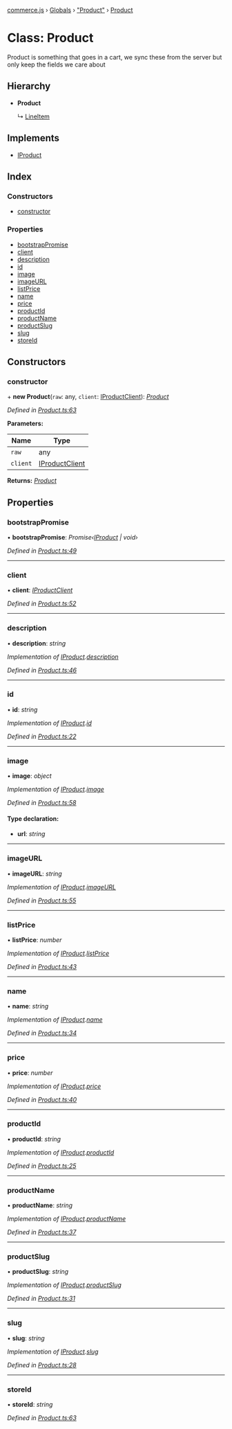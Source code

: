 [commerce.js](../README.md) › [Globals](../globals.md) › ["Product"](../modules/_product_.md) › [Product](_product_.product.md)

# Class: Product

Product is something that goes in a cart, we sync these from the server but
only keep the fields we care about

## Hierarchy

* **Product**

  ↳ [LineItem](_lineitem_.lineitem.md)

## Implements

* [IProduct](../interfaces/_types_.iproduct.md)

## Index

### Constructors

* [constructor](_product_.product.md#constructor)

### Properties

* [bootstrapPromise](_product_.product.md#bootstrappromise)
* [client](_product_.product.md#client)
* [description](_product_.product.md#description)
* [id](_product_.product.md#id)
* [image](_product_.product.md#image)
* [imageURL](_product_.product.md#imageurl)
* [listPrice](_product_.product.md#listprice)
* [name](_product_.product.md#name)
* [price](_product_.product.md#price)
* [productId](_product_.product.md#productid)
* [productName](_product_.product.md#productname)
* [productSlug](_product_.product.md#productslug)
* [slug](_product_.product.md#slug)
* [storeId](_product_.product.md#storeid)

## Constructors

###  constructor

\+ **new Product**(`raw`: any, `client`: [IProductClient](../interfaces/_types_.iproductclient.md)): *[Product](_product_.product.md)*

*Defined in [Product.ts:63](https://github.com/shopjs/commerce.js/blob/bdc45b5/src/Product.ts#L63)*

**Parameters:**

Name | Type |
------ | ------ |
`raw` | any |
`client` | [IProductClient](../interfaces/_types_.iproductclient.md) |

**Returns:** *[Product](_product_.product.md)*

## Properties

###  bootstrapPromise

• **bootstrapPromise**: *Promise‹[IProduct](../interfaces/_types_.iproduct.md) | void›*

*Defined in [Product.ts:49](https://github.com/shopjs/commerce.js/blob/bdc45b5/src/Product.ts#L49)*

___

###  client

• **client**: *[IProductClient](../interfaces/_types_.iproductclient.md)*

*Defined in [Product.ts:52](https://github.com/shopjs/commerce.js/blob/bdc45b5/src/Product.ts#L52)*

___

###  description

• **description**: *string*

*Implementation of [IProduct](../interfaces/_types_.iproduct.md).[description](../interfaces/_types_.iproduct.md#description)*

*Defined in [Product.ts:46](https://github.com/shopjs/commerce.js/blob/bdc45b5/src/Product.ts#L46)*

___

###  id

• **id**: *string*

*Implementation of [IProduct](../interfaces/_types_.iproduct.md).[id](../interfaces/_types_.iproduct.md#id)*

*Defined in [Product.ts:22](https://github.com/shopjs/commerce.js/blob/bdc45b5/src/Product.ts#L22)*

___

###  image

• **image**: *object*

*Implementation of [IProduct](../interfaces/_types_.iproduct.md).[image](../interfaces/_types_.iproduct.md#image)*

*Defined in [Product.ts:58](https://github.com/shopjs/commerce.js/blob/bdc45b5/src/Product.ts#L58)*

#### Type declaration:

* **url**: *string*

___

###  imageURL

• **imageURL**: *string*

*Implementation of [IProduct](../interfaces/_types_.iproduct.md).[imageURL](../interfaces/_types_.iproduct.md#imageurl)*

*Defined in [Product.ts:55](https://github.com/shopjs/commerce.js/blob/bdc45b5/src/Product.ts#L55)*

___

###  listPrice

• **listPrice**: *number*

*Implementation of [IProduct](../interfaces/_types_.iproduct.md).[listPrice](../interfaces/_types_.iproduct.md#listprice)*

*Defined in [Product.ts:43](https://github.com/shopjs/commerce.js/blob/bdc45b5/src/Product.ts#L43)*

___

###  name

• **name**: *string*

*Implementation of [IProduct](../interfaces/_types_.iproduct.md).[name](../interfaces/_types_.iproduct.md#name)*

*Defined in [Product.ts:34](https://github.com/shopjs/commerce.js/blob/bdc45b5/src/Product.ts#L34)*

___

###  price

• **price**: *number*

*Implementation of [IProduct](../interfaces/_types_.iproduct.md).[price](../interfaces/_types_.iproduct.md#price)*

*Defined in [Product.ts:40](https://github.com/shopjs/commerce.js/blob/bdc45b5/src/Product.ts#L40)*

___

###  productId

• **productId**: *string*

*Implementation of [IProduct](../interfaces/_types_.iproduct.md).[productId](../interfaces/_types_.iproduct.md#productid)*

*Defined in [Product.ts:25](https://github.com/shopjs/commerce.js/blob/bdc45b5/src/Product.ts#L25)*

___

###  productName

• **productName**: *string*

*Implementation of [IProduct](../interfaces/_types_.iproduct.md).[productName](../interfaces/_types_.iproduct.md#productname)*

*Defined in [Product.ts:37](https://github.com/shopjs/commerce.js/blob/bdc45b5/src/Product.ts#L37)*

___

###  productSlug

• **productSlug**: *string*

*Implementation of [IProduct](../interfaces/_types_.iproduct.md).[productSlug](../interfaces/_types_.iproduct.md#productslug)*

*Defined in [Product.ts:31](https://github.com/shopjs/commerce.js/blob/bdc45b5/src/Product.ts#L31)*

___

###  slug

• **slug**: *string*

*Implementation of [IProduct](../interfaces/_types_.iproduct.md).[slug](../interfaces/_types_.iproduct.md#slug)*

*Defined in [Product.ts:28](https://github.com/shopjs/commerce.js/blob/bdc45b5/src/Product.ts#L28)*

___

###  storeId

• **storeId**: *string*

*Defined in [Product.ts:63](https://github.com/shopjs/commerce.js/blob/bdc45b5/src/Product.ts#L63)*
